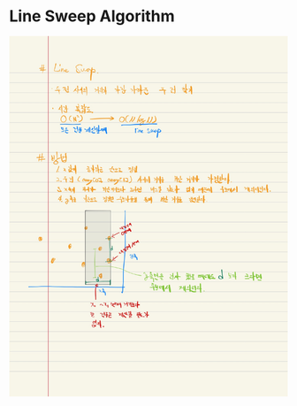 # Line Sweep Algorithm

![linesweep](https://github.com/cookker/todayILearned/blob/master/algorithm/images/linesweep.jpg?raw=true)
